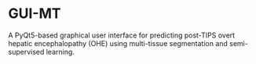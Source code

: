 # GUI-MT
A PyQt5-based graphical user interface for predicting post-TIPS overt hepatic encephalopathy (OHE) using multi-tissue segmentation and semi-supervised learning.
